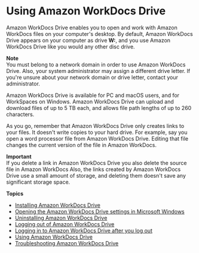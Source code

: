 # Using Amazon WorkDocs Drive<a name="workdocs_drive_help"></a>

Amazon WorkDocs Drive enables you to open and work with Amazon WorkDocs files on your computer's desktop\. By default, Amazon WorkDocs Drive appears on your computer as drive **W:**, and you use Amazon WorkDocs Drive like you would any other disc drive\.

**Note**  
You must belong to a network domain in order to use Amazon WorkDocs Drive\. Also, your system administrator may assign a different drive letter\. If you're unsure about your network domain or drive letter, contact your administrator\.

Amazon WorkDocs Drive is available for PC and macOS users, and for WorkSpaces on Windows\. Amazon WorkDocs Drive can upload and download files of up to 5 TB each, and allows file path lengths of up to 260 characters\.

As you go, remember that Amazon WorkDocs Drive only creates links to your files\. It doesn't write copies to your hard drive\. For example, say you open a word processor file from Amazon WorkDocs Drive\. Editing that file changes the current version of the file in Amazon WorkDocs\. 

**Important**  
If you delete a link in Amazon WorkDocs Drive you also delete the source file in Amazon WorkDocs Also, the links created by Amazon WorkDocs Drive use a small amount of storage, and deleting them doesn't save any significant storage space\.

**Topics**
+ [Installing Amazon WorkDocs Drive](drive_install.md)
+ [Opening the Amazon WorkDocs Drive settings in Microsoft Windows](open-wdd-settings.md)
+ [Uninstalling Amazon WorkDocs Drive](uninstall.md)
+ [Logging out of Amazon WorkDocs Drive](log-out.md)
+ [Logging in to Amazon WorkDocs Drive after you log out](log-in.md)
+ [Using Amazon WorkDocs Drive](drive_use.md)
+ [Troubleshooting Amazon WorkDocs Drive](drive_troubleshoot.md)